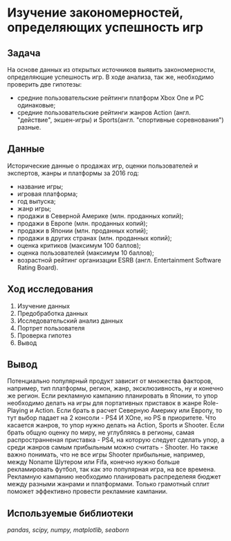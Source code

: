 # Изучение закономерностей, определяющих успешность игр
## Задача
На основе данных из открытых источников выявить закономерности, определяющие успешность игр. В ходе анализа, так же, необходимо проверить две гипотезы:
- средние пользовательские рейтинги платформ Xbox One и PC одинаковые;
- средние пользовательские рейтинги жанров Action (англ. "действие", экшен-игры) и Sports(англ. "спортивные соревнования") разные.

## Данные
Исторические данные о продажах игр, оценки пользователей и экспертов, жанры и платформы за 2016 год:
- название игры;
- игровая платформа;
- год выпуска;
- жанр игры;
- продажи в Северной Америке (млн. проданных копий);
- продажи в Европе (млн. проданных копий);
- продажи в Японии (млн. проданных копий);
- продажи в других странах (млн. проданных копий);
- оценка критиков (максимум 100 баллов);
- оценка пользователей (максимум 10 баллов);
- возрастной рейтинг организации ESRB (англ. Entertainment Software Rating Board).

## Ход исследования
1. Изучение данных
2. Предобработка данных
3. Исследовательский анализ данных
4. Портрет пользователя
5. Проверка гипотез
6. Вывод

## Вывод
Потенциально популярный продукт зависит от множества факторов, например, тип платформы, регион, жанр, эксклюзивность, ну и конечно же регион. Если рекламную кампанию планировать в Японии, то упор необходимо делать на игры для портативных приставок в жанре Role-Playing и Action. Если брать в расчет Северную Америку или Европу, то тут выбор падает на 2 консоли - PS4 И XOne, но PS в приоритете. Что касается жанров, то упор нужно делать на Action, Sports и Shooter. Если брать общую оценку по миру, не углубляясь в регионы, самая распространненая приставка - PS4, на которую следует сделать упор, а среди жанров самым прибыльным можно считать - Shooter. Но также важно понимать, что не все игры Shooter прибыльные, например, между Noname Шутером или Fifa, конечно нужно больше рекламировать футбол, так как это популярная игра, на все времена. Рекламную кампанию необходимо планировать распределеяя бюджет между разными жанрами и платформами. Только грамотный сплит поможет эффективно провести рекламние кампании.

## Используемые библиотеки
*pandas, scipy, numpy, matplotlib, seaborn*
